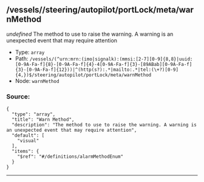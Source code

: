 ## /vessels/<RegExp>/steering/autopilot/portLock/meta/warnMethod

*undefined*
The method to use to raise the warning. A warning is an unexpected event that may require attention

* Type: `array`
* Path: `/vessels/(^urn:mrn:(imo|signalk):(mmsi:[2-7][0-9]{8,8}|uuid:[0-9A-Fa-f]{8}-[0-9A-Fa-f]{4}-4[0-9A-Fa-f]{3}-[89ABab][0-9A-Fa-f]{3}-[0-9A-Fa-f]{12}))|^(http(s?):.*|mailto:.*|tel:(\+?)[0-9]{4,})$/steering/autopilot/portLock/meta/warnMethod`
* Node: `warnMethod`

### Source:
```
{
  "type": "array",
  "title": "Warn Method",
  "description": "The method to use to raise the warning. A warning is an unexpected event that may require attention",
  "default": [
    "visual"
  ],
  "items": {
    "$ref": "#/definitions/alarmMethodEnum"
  }
}
```

---
